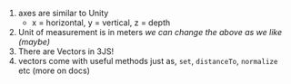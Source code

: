 1. axes are similar to Unity 
    - x = horizontal, y = vertical, z = depth
2. Unit of measurement is in meters
_we can change the above as we like (maybe)_
3. There are Vectors in 3JS!  
4. vectors come with useful methods just as, `set`, `distanceTo`, `normalize` etc (more on docs)
